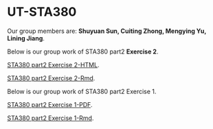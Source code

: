 # UT-STA380

Our group members are: **Shuyuan Sun, Cuiting Zhong, Mengying Yu, Lining Jiang**.

Below is our group work of STA380 part2 **Exercise 2**.

[STA380 part2 Exercise 2-HTML](https://github.com/MSBA-StellaSun/UT-STA380/blob/master/STA_380-Exercise2.html).

[STA380 part2 Exercise 2-Rmd](https://github.com/MSBA-StellaSun/UT-STA380/blob/master/STA%20380%20Homework%202%20-%20Cuiting%20Zhong%2C%20Lining%20Jiang%2C%20Shuyuan%20Sun%2C%20Mengying%20Yu.Rmd).


Below is our group work of STA380 part2 Exercise 1.

[STA380 part2 Exercise 1-PDF](https://github.com/MSBA-StellaSun/UT-STA380/blob/master/STA_380_Homework1-Shuyuan_Sun%2C_Mengying_Yu%2C_Cuiting_Zhong%2C_Lining_Jiang.pdf).

[STA380 part2 Exercise 1-Rmd](https://github.com/MSBA-StellaSun/UT-STA380/blob/master/STA%20380,%20Homework1-Shuyuan%20Sun,%20Mengying%20Yu,%20Cuiting%20Zhong,%20Lining%20Jiang.Rmd).



